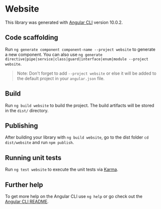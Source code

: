 # Website

This library was generated with [Angular CLI](https://github.com/angular/angular-cli) version 10.0.2.

## Code scaffolding

Run `ng generate component component-name --project website` to generate a new component. You can also use `ng generate directive|pipe|service|class|guard|interface|enum|module --project website`.
> Note: Don't forget to add `--project website` or else it will be added to the default project in your `angular.json` file. 

## Build

Run `ng build website` to build the project. The build artifacts will be stored in the `dist/` directory.

## Publishing

After building your library with `ng build website`, go to the dist folder `cd dist/website` and run `npm publish`.

## Running unit tests

Run `ng test website` to execute the unit tests via [Karma](https://karma-runner.github.io).

## Further help

To get more help on the Angular CLI use `ng help` or go check out the [Angular CLI README](https://github.com/angular/angular-cli/blob/master/README.md).
